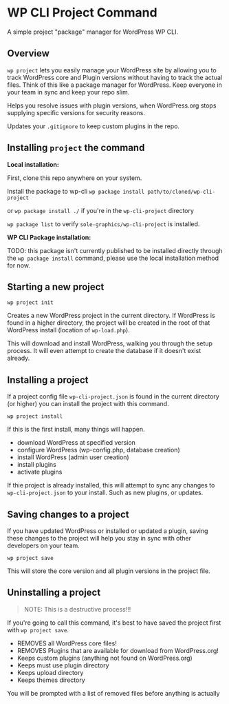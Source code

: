 # WP CLI Project Command

A simple project "package" manager for WordPress WP CLI.

## Overview

`wp project` lets you easily manage your WordPress site by allowing you to track WordPress core and Plugin versions without having to track the actual files. Think of this like a package manager for WordPress. Keep everyone in your team in sync and keep your repo slim.

Helps you resolve issues with plugin versions, when WordPress.org stops supplying specific versions for security reasons.

Updates your `.gitignore` to keep custom plugins in the repo.

## Installing `project` the command

**Local installation:**

First, clone this repo anywhere on your system.

Install the package to wp-cli `wp package install path/to/cloned/wp-cli-project`

or `wp package install ./` if you're in the `wp-cli-project` directory

`wp package list` to verify `sole-graphics/wp-cli-project` is installed.

**WP CLI Package installation:**

TODO: this package isn't currently published to be installed directly through the `wp package install` command, please use the local installation method for now.

## Starting a new project

```
wp project init
```

Creates a new WordPress project in the current directory. If WordPress is found in a higher directory, the project will be created in the root of that WordPress install (location of `wp-load.php`).

This will download and install WordPress, walking you through the setup process. It will even attempt to create the database if it doesn't exist already.

## Installing a project

If a project config file `wp-cli-project.json` is found in the current directory (or higher) you can install the project with this command.

```
wp project install
```

If this is the first install, many things will happen.

- download WordPress at specified version
- configure WordPress (wp-config.php, database creation)
- install WordPress (admin user creation)
- install plugins
- activate plugins

If thie project is already installed, this will attempt to sync any changes to `wp-cli-project.json` to your install. Such as new plugins, or updates.

## Saving changes to a project

If you have updated WordPress or installed or updated a plugin, saving these changes to the project will help you stay in sync with other developers on your team.

```
wp project save
```

This will store the core version and all plugin versions in the project file.

## Uninstalling a project

> NOTE: This is a destructive process!!!

If you're going to call this command, it's best to have saved the project first with `wp project save`.

- REMOVES all WordPress core files!
- REMOVES Plugins that are available for download from WordPress.org!
- Keeps custom plugins (anything not found on WordPress.org)
- Keeps must use plugin directory
- Keeps upload directory
- Keeps themes directory

You will be prompted with a list of removed files before anything is actually
